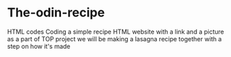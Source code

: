 # The-odin-recipe
HTML codes
Coding a simple recipe HTML website
with a link and a picture as a part of TOP project
we will be making a lasagna recipe together with a step on how it's made
